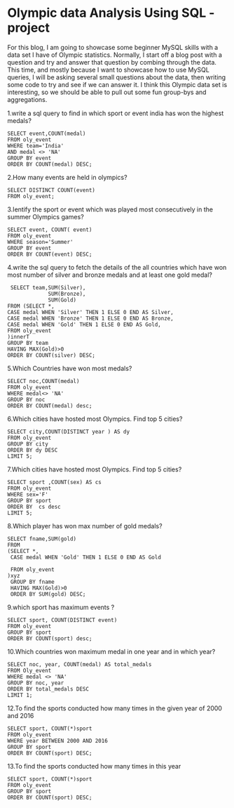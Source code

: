 # Olympic data Analysis Using SQL -project

For this blog, I am going to showcase some beginner MySQL skills with a data set I have of Olympic statistics. Normally, I start off a blog post with a question and try and answer that question by combing through the data. This time, and mostly because I want to showcase how to use MySQL queries, I will be asking several small questions about the data, then writing some code to try and see if we can answer it. I think this Olympic data set is interesting, so we should be able to pull out some fun group-bys and aggregations.


1.write a sql query to find in which sport or event india has won the highest medals?

    SELECT event,COUNT(medal)
    FROM oly_event
    WHERE team='India'
    AND medal <> 'NA'
    GROUP BY event
    ORDER BY COUNT(medal) DESC;

 2.How many events are held in olympics?

    SELECT DISTINCT COUNT(event)
    FROM oly_event;

3.Ientify the sport or event which was played most consecutively in the summer Olympics games?
    
    SELECT event, COUNT( event)
    FROM oly_event
    WHERE season='Summer'
    GROUP BY event
    ORDER BY COUNT(event) DESC;

 4.write the sql query to fetch the details of the all countries which have won most number of silver and bronze medals and at least one gold medal?
     
     SELECT team,SUM(Silver),
                 SUM(Bronze),
                 SUM(Gold)
    FROM (SELECT *,
    CASE medal WHEN 'Silver' THEN 1 ELSE 0 END AS Silver,
    CASE medal WHEN 'Bronze' THEN 1 ELSE 0 END AS Bronze,
    CASE medal WHEN 'Gold' THEN 1 ELSE 0 END AS Gold,
    FROM oly_event
    )innerT
    GROUP BY team
    HAVING MAX(Gold)>0
    ORDER BY COUNT(silver) DESC;

5.Which Countries have won most medals?
   
    SELECT noc,COUNT(medal)
    FROM oly_event
    WHERE medal<> 'NA'
    GROUP BY noc
    ORDER BY COUNT(medal) desc;

6.Which cities have hosted most Olympics. Find top 5 cities?

    SELECT city,COUNT(DISTINCT year ) AS dy
    FROM oly_event
    GROUP BY city
    ORDER BY dy DESC
    LIMIT 5;

7.Which cities have hosted most Olympics. Find top 5 cities?

    SELECT sport ,COUNT(sex) AS cs
    FROM oly_event
    WHERE sex='F'
    GROUP BY sport 
    ORDER BY  cs desc
    LIMIT 5;

8.Which player has won max number of gold medals?

    SELECT fname,SUM(gold)
    FROM
    (SELECT *,
     CASE medal WHEN 'Gold' THEN 1 ELSE 0 END AS Gold

     FROM oly_event
    )xyz
     GROUP BY fname 
     HAVING MAX(Gold)>0
     ORDER BY SUM(gold) DESC;


9.which sport has maximum events ?
 
    SELECT sport, COUNT(DISTINCT event)
    FROM oly_event
    GROUP BY sport
    ORDER BY COUNT(sport) desc;


10.Which countries won maximum medal in one year and in which year?

    SELECT noc, year, COUNT(medal) AS total_medals
    FROM Oly_event
    WHERE medal <> 'NA'
    GROUP BY noc, year
    ORDER BY total_medals DESC
    LIMIT 1;

12.To find the sports conducted how many times in the given year of 2000 and 2016

    SELECT sport, COUNT(*)sport
    FROM oly_event
    WHERE year BETWEEN 2000 AND 2016
    GROUP BY sport
    ORDER BY COUNT(sport) DESC;

13.To find the sports conducted how many times in this year

    SELECT sport, COUNT(*)sport
    FROM oly_event
    GROUP BY sport
    ORDER BY COUNT(sport) DESC;
